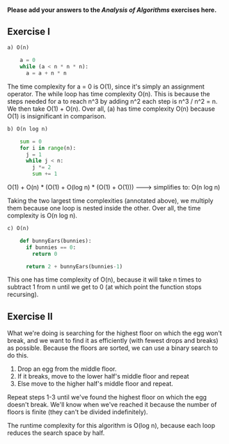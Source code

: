 #### Please add your answers to the ***Analysis of  Algorithms*** exercises here.

## Exercise I

```python
a) O(n)

    a = 0
    while (a < n * n * n):
      a = a + n * n
```

The time complexity for a = 0 is O(1), since it's simply an assignment operator. The while loop has time complexity O(n). This is because the steps needed for a to reach n^3 by adding n^2 each step is n^3 / n^2 = n. We then take O(1) + O(n). Over all, (a) has time complexity O(n) because O(1) is insignificant in comparison.


```python
b) O(n log n)

    sum = 0
    for i in range(n):
      j = 1
      while j < n:
        j *= 2
        sum += 1
```
O(1) + O(n) * (O(1) + O(log n) * (O(1) + O(1))) ---> simplifies to: O(n log n)

Taking the two largest time complexities (annotated above), we multiply them because one loop is nested inside the other. Over all, the time complexity is O(n log n).

```python
c) O(n)

    def bunnyEars(bunnies):
      if bunnies == 0:
        return 0

      return 2 + bunnyEars(bunnies-1)
```
This one has time complexity of O(n), because it will take n times to subtract 1 from n until we get to 0 (at which point the function stops recursing).


## Exercise II

What we're doing is searching for the highest floor on which the egg won't break, and we want to find it as efficiently (with fewest drops and breaks) as possible. Because the floors are sorted, we can use a binary search to do this.

1. Drop an egg from the middle floor.
2. If it breaks, move to the lower half's middle floor and repeat
3. Else move to the higher half's middle floor and repeat.

Repeat steps 1-3 until we've found the highest floor on which the egg doesn't break. We'll know when we've reached it because the number of floors is finite (they can't be divided indefinitely).

The runtime complexity for this algorithm is O(log n), because each loop reduces the search space by half.



